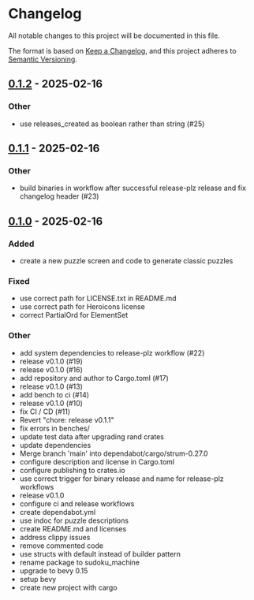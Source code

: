 # Changelog

All notable changes to this project will be documented in this file.

The format is based on [Keep a Changelog](https://keepachangelog.com/en/1.0.0/),
and this project adheres to [Semantic Versioning](https://semver.org/spec/v2.0.0.html).


## [0.1.2](https://github.com/mrkjdy/sudoku_machine/compare/v0.1.1...v0.1.2) - 2025-02-16

### Other

- use releases_created as boolean rather than string (#25)

## [0.1.1](https://github.com/mrkjdy/sudoku_machine/compare/v0.1.0...v0.1.1) - 2025-02-16

### Other

- build binaries in workflow after successful release-plz release and fix changelog header (#23)

## [0.1.0](https://github.com/mrkjdy/sudoku_machine/releases/tag/v0.1.0) - 2025-02-16

### Added

- create a new puzzle screen and code to generate classic puzzles

### Fixed

- use correct path for LICENSE.txt in README.md
- use correct path for Heroicons license
- correct PartialOrd for ElementSet

### Other

- add system dependencies to release-plz workflow (#22)
- release v0.1.0 (#19)
- release v0.1.0 (#16)
- add repository and author to Cargo.toml (#17)
- release v0.1.0 (#13)
- add bench to ci (#14)
- release v0.1.0 (#10)
- fix CI / CD (#11)
- Revert "chore: release v0.1.1"
- fix errors in benches/
- update test data after upgrading rand crates
- update dependencies
- Merge branch 'main' into dependabot/cargo/strum-0.27.0
- configure description and license in Cargo.toml
- configure publishing to crates.io
- use correct trigger for binary release and name for release-plz workflows
- release v0.1.0
- configure ci and release workflows
- create dependabot.yml
- use indoc for puzzle descriptions
- create README.md and licenses
- address clippy issues
- remove commented code
- use structs with default instead of builder pattern
- rename package to sudoku_machine
- upgrade to bevy 0.15
- setup bevy
- create new project with cargo

